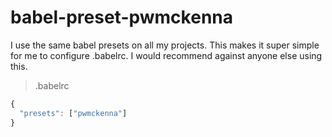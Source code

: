 # babel-preset-pwmckenna

I use the same babel presets on all my projects. This makes it super simple for me to configure .babelrc. I would recommend against anyone else using this.

> .babelrc

```js
{
  "presets": ["pwmckenna"]
}
```